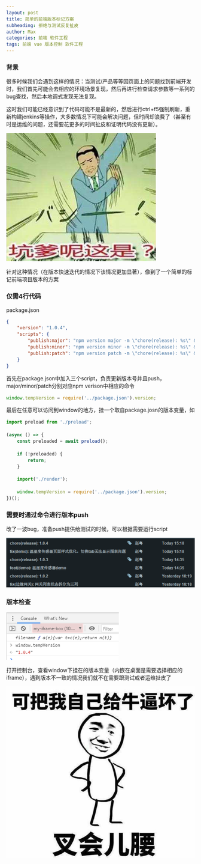 ```yaml
---
layout: post
title: 简单的前端版本标记方案
subheading: 拒绝与测试反复扯皮
author: Max
categories: 前端 软件工程
tags: 前端 vue 版本控制 软件工程
---
```


### 背景

很多时候我们会遇到这样的情况：当测试/产品等等因页面上的问题找到前端开发时，我们首先可能会去相应的环境场景复现，然后再进行检查请求参数等一系列的bug查找，然后本地调式发现无法复现。

这时我们可能已经意识到了代码可能不是最新的，然后进行ctrl+f5强制刷新，重新构建jenkins等操作，大多数情况下可能会解决问题，但时间却浪费了（甚至有时是运维的问题，还需要花更多的时间扯皮和证明代码没有更新）。

![](/assets/images/emoji/emoji-坑爹呢这是.png)

针对这种情况（在版本快速迭代的情况下该情况更加显著），像到了一个简单的标记前端项目版本的方案

### 仅需4行代码

package.json
```json
{
    "version": "1.0.4",
    "scripts": {
        "publish:major": "npm version major -m \"chore(release): %s\" && git push --follow-tags",
        "publish:minor": "npm version minor -m \"chore(release): %s\" && git push --follow-tags",
        "publish:patch": "npm version patch -m \"chore(release): %s\" && git push --follow-tags"
    }
}
```

首先在package.json中加入三个script，负责更新版本号并且push，major/minor/patch分别对应npm verison中相应的命令

```javascript
window.tempVersion = require('../package.json').version;
```

最后在任意可以访问到window的地方，挂一个取自package.josn的版本变量，如

```javascript
import preload from './preload';

(async () => {
    const preloaded = await preload();

    if (!preloaded) {
        return;
    }

    import('./render');

    window.tempVersion = require('../package.json').version;
})();
```

### 需要时通过命令进行版本push

改了一波bug，准备push提供给测试的时候，可以根据需要运行script

![](/assets/images/posts/version-control-commit.png)

### 版本检查

![](/assets/images/posts/check-version-on-console.png)

打开控制台，查看window下挂在的版本变量（内嵌在桌面是需要选择相应的iframe），遇到版本不一致的情况我们就不在需要跟测试或者运维扯皮了

![](/assets/images/emoji/emoji-叉会儿腰.png)

